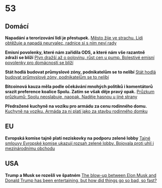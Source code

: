 # 53

## Domácí

**Napadání a terorizování lidí je přestupek.** [Město žije ve strachu. Lidi obtěžuje a napadá neurvalec, radnice si s ním neví rady](https://www.idnes.cz/olomouc/zpravy/napadeni-zeny-prestupky-hranice-na-morave.A250606_121249_olomouc-zpravy_hrs)

**Emisní povolenky, které nám zařídila ODS, a které nám vše razantně zdraží se blíží**
[Plyn dražší až o polovinu, růst cen u pump. Bolestivé emisní povolenky pro domácnosti se blíží](https://www.novinky.cz/clanek/ekonomika-plyn-drazsi-az-o-polovinu-rust-cen-u-pump-bolestive-emisni-povolenky-pro-domacnosti-se-blizi-40524365)

**Stát hodlá budovat průmyslové zóny, podnikatelům se to nelíbí** [Stát hodlá budovat průmyslové zóny, podnikatelům se to nelíbí](https://www.novinky.cz/clanek/ekonomika-stat-hodla-budovat-prumyslove-zony-podnikatelum-se-to-nelibi-40524480)

**Bitcoinová kauza měla podle očekávání mnohých politiků i komentátorů srazit preference koalice Spolu. Zatím se však děje pravý opak.** [Průzkum průzkumů: Spolu neoslabuje, naopak. Naděje hasnou u jiné strany](https://zpravy.aktualne.cz/datavize/pruzkum-pruzkumu-spolu-neoslabuje-naopak-stal-se-vsak-jiny-z/r~18f2c8e0453211f0beca0cc47ab5f122/)

**Předražené kuchyně na vozíku pro armádu za cenu rodinného domu.** [Kuchyně na vozíku. Armáda za ni platí jako za stavbu rodinného domku](https://www.seznamzpravy.cz/clanek/domaci-zivot-v-cesku-kuchyne-na-voziku-armada-za-ni-plati-jako-za-stavbu-rodinneho-domku-278368)


## EU

**Evropská komise tajně platí neziskovky na podporu zelené lobby** [Tajné smlouvy Evropské komise ukazují rozsah zelené lobby. Bojovala proti uhlí i mezinárodnímu obchodu](https://www.echo24.cz/a/HWqAb/zpravy-svet-tajne-smlouvy-zelena-lobby-evropska-komise)

## USA

**Trump a Musk se rozešli ve špatném** [The blow-up between Elon Musk and Donald Trump has been entertaining, but how did things go so bad, so fast?](https://theconversation.com/the-blow-up-between-elon-musk-and-donald-trump-has-been-entertaining-but-how-did-things-go-so-bad-so-fast-258394)
